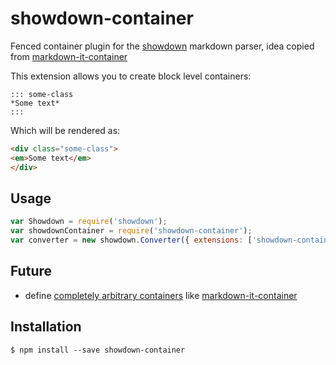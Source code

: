 showdown-container
==============================

Fenced container plugin for the [showdown](https://github.com/showdownjs/showdown) markdown parser, idea copied from [markdown-it-container](https://github.com/markdown-it/markdown-it-container)

This extension allows you to create block level containers:

```
::: some-class
*Some text*
:::
```

Which will be rendered as:

```html
<div class="some-class">
<em>Some text</em>
</div>
```

## Usage
```javascript
var Showdown = require('showdown');
var showdownContainer = require('showdown-container');
var converter = new showdown.Converter({ extensions: ['showdown-container'] });
```

## Future

* define [completely arbitrary containers](https://github.com/markdown-it/markdown-it-container/blob/master/README.md#example) like [markdown-it-container](https://github.com/markdown-it/markdown-it-container)

## Installation

```
$ npm install --save showdown-container
```

